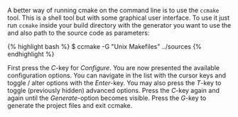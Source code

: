 A better way of running cmake on the command line is to use the `ccmake` tool. This is a shell tool but with some graphical user interface. To use it just run `ccmake` inside your build directory with the generator you want to use the and also path to the source code as parameters:

{% highlight bash %}
$ ccmake -G "Unix Makefiles" ../sources
{% endhighlight %}

First press the *C*-key for *Configure*. You are now presented the available configuration options. You can navigate in the list with the cursor keys and toggle / alter options with the *Enter*-key. You may also press the *T*-key to toggle (previously hidden) advanced options. Press the *C*-key again and again until the *Generate*-option becomes visible. Press the *G*-key to generate the project files and exit ccmake.
